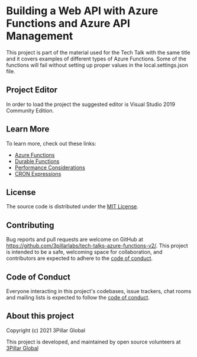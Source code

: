 # Building a Web API with Azure Functions and Azure API Management

This project is part of the material used for the Tech Talk with the same title and it covers examples of different types of Azure Functions. Some of the functions will fail without setting up proper values in the local.settings.json file.

## Project Editor

In order to load the project the suggested editor is Visual Studio 2019 Community Edition.

## Learn More

To learn more, check out these links:

- [Azure Functions](https://docs.microsoft.com/en-us/azure/azure-functions/)
- [Durable Functions](https://docs.microsoft.com/en-us/azure/azure-functions/durable/durable-functions-overview?tabs=csharp)
- [Performance Considerations](https://docs.microsoft.com/en-us/azure/azure-functions/functions-best-practices)
- [CRON Expressions](https://crontab.guru/)

## License

The source code is distributed under the [MIT License](https://opensource.org/licenses/MIT).

## Contributing

Bug reports and pull requests are welcome on GitHub at https://github.com/3pillarlabs/tech-talks-azure-functions-v2/. This project is intended to be a safe, welcoming space for collaboration, and contributors are expected to adhere to the [code of conduct](https://github.com/3pillarlabs/tech-talks-azure-functions-v2/blob/develop/CODE_OF_CONDUCT.md).

## Code of Conduct

Everyone interacting in this project's codebases, issue trackers, chat rooms and mailing lists is expected to follow the [code of conduct](https://github.com/3pillarlabs/tech-talks-azure-functions-v2/blob/develop/CODE_OF_CONDUCT.md).

## About this project

Copyright (c) 2021 3Pillar Global

This project is developed, and maintained by open source volunteers at [3Pillar Global](https://www.3pillarglobal.com/)
